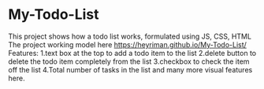# My-Todo-List
This project shows how a todo list works, formulated using JS, CSS, HTML
The project working model here
https://heyriman.github.io/My-Todo-List/
Features:
1.text box at the top to add a todo item to the list
2.delete button to delete the todo item completely from the list
3.checkbox to check the item off the list
4.Total number of tasks in the list
and many more visual features here.

